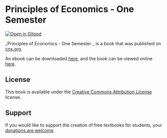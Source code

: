 # Principles of Economics - One Semester 

[![Open in Gitpod](https://gitpod.io/button/open-in-gitpod.svg)](https://gitpod.io/from-referrer/)

_Principles of Economics - One Semester _ is a book that was published on [cnx.org](https://cnx.org/).

An ebook can be downloaded [here](https://github.com/cnx-user-books/cnxbook-principles-of-economics-one-semester/releases/latest), and the book can be viewed online [here](https://github.com/cnx-user-books/cnxbook-principles-of-economics-one-semester/releases/latest).

## License
This book is available under the [Creative Commons Attribution License](./LICENSE) license.

## Support
If you would like to support the creation of free textbooks for students, your [donations are welcome](https://riceconnect.rice.edu/donation/support-openstax-banner).
